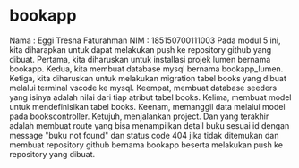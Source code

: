 # bookapp
Nama : Eggi Tresna Faturahman
NIM : 185150700111003
Pada modul 5 ini, kita diharapkan untuk dapat melakukan push ke repository github yang dibuat.
Pertama, kita diharuskan untuk installasi projek lumen bernama bookapp.
Kedua, kita membuat database mysql bernama bookapp_lumen.
Ketiga, kita diharuskan untuk melakukan migration tabel books yang dibuat melalui terminal vscode ke mysql.
Keempat, membuat database seeders yang isinya adalah nilai dari tiap atribut tabel books.
Kelima, membuat model untuk mendefinisikan tabel books.
Keenam, memanggil data melalui model pada bookscontroller.
Ketujuh, menjalankan project.
Dan yang terakhir adalah membuat route yang bisa menampilkan detail buku sesuai id dengan message "buku not found" dan status code 404 jika tidak ditemukan dan membuat repository github bernama bookapp beserta melakukan push ke repository yang dibuat.
